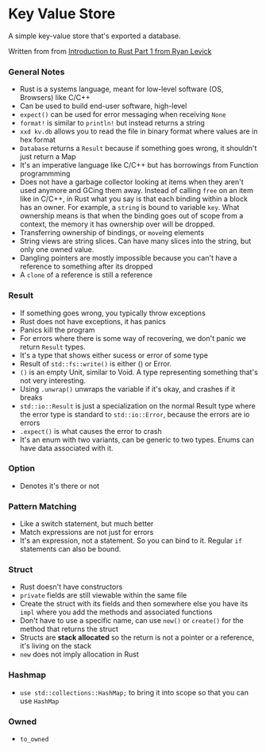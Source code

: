 # Key Value Store
A simple key-value store that's exported a database. 

Written from from [Introduction to Rust Part 1 from Ryan Levick](https://www.youtube.com/watch?v=WnWGO-tLtLA)

### General Notes
- Rust is a systems language, meant for low-level software (OS, Browsers) like C/C++
- Can be used to build end-user software, high-level
- `expect()` can be used for error messaging when receiving `None`
- `format!` is similar to `println!` but instead returns a string
- `xxd kv.db` allows you to read the file in binary format where values are in hex format
- `Database` returns a `Result` because if something goes wrong, it shouldn't just return a Map
- It's an imperative language like C/C++ but has borrowings from Function programmming
- Does not have a garbage collector looking at items when they aren't used anymore and GCing them away. Instead of calling `free` on an item like in C/C++, in Rust what you say is that each binding within a block has an owner. For example, a `string` is bound to variable `key`. What ownership means is that when the binding goes out of scope from a context, the memory it has ownership over will be dropped.
- Transferring ownership of bindings, or `move`ing elements
- String views are string slices. Can have many slices into the string, but only one owned value.
- Dangling pointers are mostly impossible because you can't have a reference to something after its dropped
- A `clone` of a reference is still a reference

### Result
- If something goes wrong, you typically throw exceptions
- Rust does not have exceptions, it has panics
- Panics kill the program
- For errors where there is some way of recovering, we don't panic we return `Result` types.
- It's a type that shows either sucess or error of some type
- Result of `std::fs::write()` is either () or Error.
- `()` is an empty Unit, similar to Void. A type representing something that's not very interesting.
- Using `.unwrap()` unwraps the variable if it's okay, and crashes if it breaks
- `std::io::Result` is just a specialization on the normal Result type where the error type is standard to `std::io::Error`, because the errors are io errors
- `.expect()` is what causes the error to crash
- It's an enum with two variants, can be generic to two types. Enums can have data associated with it.

### Option
- Denotes it's there or not

### Pattern Matching
- Like a switch statement, but much better
- Match expressions are not just for errors
- It's an expression, not a statement. So you can bind to it. Regular `if` statements can also be bound.

### Struct
- Rust doesn't have constructors
- `private` fields are still viewable within the same file
- Create the struct with its fields and then somewhere else you have its `impl` where you add the methods and associated functions
- Don't have to use a specific name, can use `new()` or `create()` for the method that returns the struct
- Structs are **stack allocated** so the return is not a pointer or a reference, it's living on the stack
- `new` does not imply allocation in Rust

### Hashmap
- `use std::collections::HashMap;` to bring it into scope so that you can use `HashMap`

### Owned
- `to_owned`